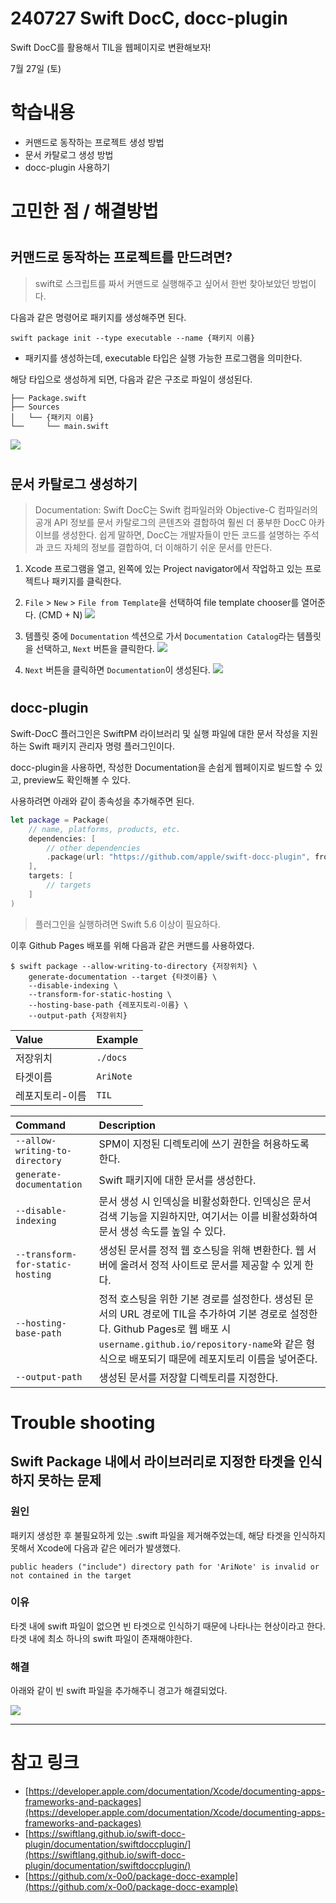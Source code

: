 # 240727 Swift DocC, docc-plugin

Swift DocC를 활용해서 TIL을 웹페이지로 변환해보자!

7월 27일 (토)

# 학습내용

- 커맨드로 동작하는 프로젝트 생성 방법
- 문서 카탈로그 생성 방법
- docc-plugin 사용하기

# 고민한 점 / 해결방법

#

## 커맨드로 동작하는 프로젝트를 만드려면?

> swift로 스크립트를 짜서 커맨드로 실행해주고 싶어서 한번 찾아보았던 방법이다.

다음과 같은 명령어로 패키지를 생성해주면 된다.

```
swift package init --type executable --name {패키지 이름}
```

* 패키지를 생성하는데, executable 타입은 실행 가능한 프로그램을 의미한다.


해당 타입으로 생성하게 되면, 다음과 같은 구조로 파일이 생성된다.

```
├── Package.swift
├── Sources
│   └── {패키지 이름}
└──     └── main.swift
```

![](https://github.com/user-attachments/assets/5c93c8ee-b1f6-474d-8fc7-9123a25a1102)

#

## 문서 카탈로그 생성하기

> Documentation: Swift DocC는 Swift 컴파일러와 Objective-C 컴파일러의 공개 API 정보를 문서 카탈로그의 콘텐츠와 결합하여 훨씬 더 풍부한 DocC 아카이브를 생성한다.
> 쉽게 말하면, DocC는 개발자들이 만든 코드를 설명하는 주석과 코드 자체의 정보를 결합하여, 더 이해하기 쉬운 문서를 만든다. 

1. Xcode 프로그램을 열고, 왼쪽에 있는 Project navigator에서 작업하고 있는 프로젝트나 패키지를 클릭한다.

2. `File` > `New` > `File from Template`을 선택하여 file template chooser를 열어준다. (CMD + N)
![](https://github.com/user-attachments/assets/9bf45a2c-8fd9-4fbb-8be0-fff0c2a5f6c3)


3. 템플릿 중에 `Documentation` 섹션으로 가서 `Documentation Catalog`라는 템플릿을 선택하고, `Next` 버튼을 클릭한다.
![](https://github.com/user-attachments/assets/4430f431-57be-44e2-9e73-95a244afb434)

4. `Next` 버튼을 클릭하면 `Documentation`이 생성된다.
![](https://github.com/user-attachments/assets/268b55b3-22ae-409d-94f9-aeb607f6d602)

#

## docc-plugin

Swift-DocC 플러그인은 SwiftPM 라이브러리 및 실행 파일에 대한 문서 작성을 지원하는 Swift 패키지 관리자 명령 플러그인이다.

docc-plugin을 사용하면, 작성한 Documentation을 손쉽게 웹페이지로 빌드할 수 있고, preview도 확인해볼 수 있다.

사용하려면 아래와 같이 종속성을 추가해주면 된다.

```swift
let package = Package(
    // name, platforms, products, etc.
    dependencies: [
        // other dependencies
        .package(url: "https://github.com/apple/swift-docc-plugin", from: "1.3.0"),
    ],
    targets: [
        // targets
    ]
)
```

> 플러그인을 실행하려면 Swift 5.6 이상이 필요하다.

이후 Github Pages 배포를 위해 다음과 같은 커맨드를 사용하였다.

```
$ swift package --allow-writing-to-directory {저장위치} \
    generate-documentation --target {타겟이름} \
    --disable-indexing \
    --transform-for-static-hosting \
    --hosting-base-path {레포지토리-이름} \ 
    --output-path {저장위치}
```
|Value|Example|
|:---|:---|
|저장위치|`./docs`|
|타겟이름|`AriNote`|
|레포지토리-이름|`TIL`|

|Command|Description|
|:---|:---|
|`--allow-writing-to-directory`|SPM이 지정된 디렉토리에 쓰기 권한을 허용하도록 한다.|
|`generate-documentation`|Swift 패키지에 대한 문서를 생성한다.|
|`--disable-indexing`|문서 생성 시 인덱싱을 비활성화한다. 인덱싱은 문서 검색 기능을 지원하지만, 여기서는 이를 비활성화하여 문서 생성 속도를 높일 수 있다.|
|`--transform-for-static-hosting`|생성된 문서를 정적 웹 호스팅을 위해 변환한다. 웹 서버에 올려서 정적 사이트로 문서를 제공할 수 있게 한다.|
|`--hosting-base-path`|정적 호스팅을 위한 기본 경로를 설정한다. 생성된 문서의 URL 경로에 TIL을 추가하여 기본 경로로 설정한다. Github Pages로 웹 배포 시 `username.github.io/repository-name`와 같은 형식으로 배포되기 때문에 레포지토리 이름을 넣어준다.|
|`--output-path`|생성된 문서를 저장할 디렉토리를 지정한다.|




# Trouble shooting

## Swift Package 내에서 라이브러리로 지정한 타겟을 인식하지 못하는 문제

### 원인

패키지 생성한 후 불필요하게 있는 .swift 파일을 제거해주었는데, 해당 타겟을 인식하지 못해서 Xcode에 다음과 같은 에러가 발생했다.

```
public headers ("include") directory path for 'AriNote' is invalid or not contained in the target
```

### 이유

타겟 내에 swift 파일이 없으면 빈 타겟으로 인식하기 때문에 나타나는 현상이라고 한다. 타겟 내에 최소 하나의 swift 파일이 존재해야한다.

### 해결

아래와 같이 빈 swift 파일을 추가해주니 경고가 해결되었다.

![](https://github.com/user-attachments/assets/f815a505-246b-47d3-8b9c-fa39cbe205d6)




---

# 참고 링크

- [https://developer.apple.com/documentation/Xcode/documenting-apps-frameworks-and-packages](https://developer.apple.com/documentation/Xcode/documenting-apps-frameworks-and-packages)
- [https://swiftlang.github.io/swift-docc-plugin/documentation/swiftdoccplugin/](https://swiftlang.github.io/swift-docc-plugin/documentation/swiftdoccplugin/)
- [https://github.com/x-0o0/package-docc-example](https://github.com/x-0o0/package-docc-example)